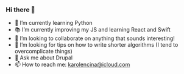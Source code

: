 ### Hi there 👋

- 📍 I’m currently learning Python
- 📚 I’m currently improving my JS and learning React and Swift
- 👯 I’m looking to collaborate on anything that sounds interesting!
- 🤯 I’m looking for tips on how to write shorter algorithms (I tend to overcomplicate things)
- 💬 Ask me about Drupal
- 📫 How to reach me: karolencina@icloud.com
